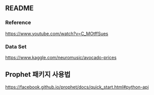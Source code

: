 ## README

### Reference
https://www.youtube.com/watch?v=C_MOtffSues

### Data Set
https://www.kaggle.com/neuromusic/avocado-prices

## Prophet 패키지 사용법
https://facebook.github.io/prophet/docs/quick_start.html#python-api 

